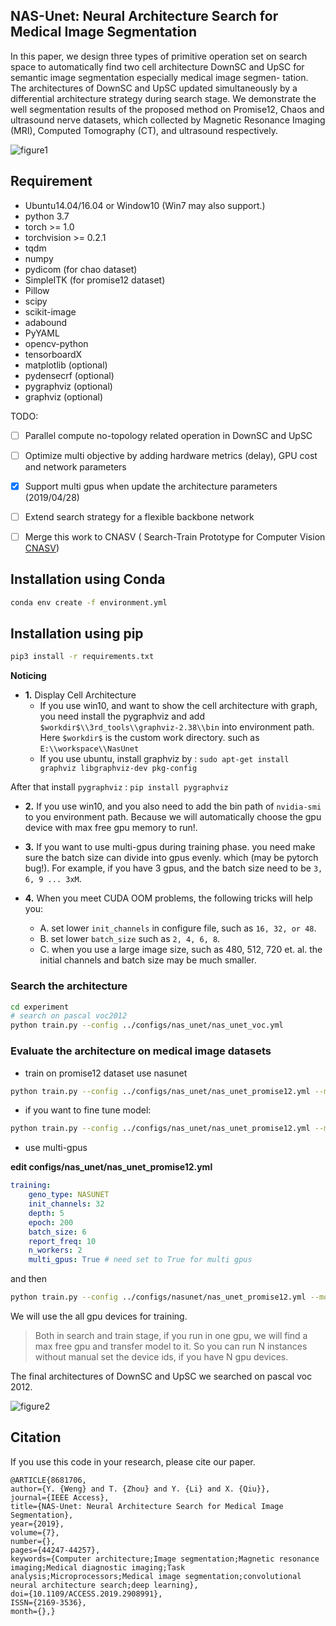 ## NAS-Unet: Neural Architecture Search for Medical Image Segmentation

In this paper, we design three types of primitive operation set on search space to automatically find two
cell architecture DownSC and UpSC for semantic image segmentation especially medical image segmen-
tation. The architectures of DownSC and UpSC updated simultaneously by a differential
architecture strategy during search stage. We demonstrate the well segmentation results of the proposed
method on Promise12, Chaos and ultrasound nerve datasets, which collected by Magnetic Resonance
Imaging (MRI), Computed Tomography (CT), and ultrasound respectively.

![figure1](imgs/figure1.jpg)


## Requirement

+ Ubuntu14.04/16.04 or Window10 (Win7 may also support.)
+ python 3.7
+ torch >= 1.0
+ torchvision >= 0.2.1
+ tqdm
+ numpy
+ pydicom (for chao dataset)
+ SimpleITK (for promise12 dataset)
+ Pillow
+ scipy
+ scikit-image
+ adabound
+ PyYAML
+ opencv-python
+ tensorboardX
+ matplotlib (optional)
+ pydensecrf (optional)
+ pygraphviz (optional)
+ graphviz (optional)


TODO:

- [ ] Parallel compute no-topology related operation in DownSC and UpSC
- [ ] Optimize multi objective by adding hardware metrics (delay), GPU cost and network parameters
- [x] Support multi gpus when update the architecture parameters (2019/04/28)
- [ ] Extend search strategy for a flexible backbone network
- [ ] Merge this work to CNASV ( Search-Train Prototype for Computer Vision [CNASV](https://github.com/tianbaochou/CNASV))


## Installation using Conda

```bash
conda env create -f environment.yml
```


## Installation using pip

```bash
pip3 install -r requirements.txt
```

**Noticing**
> 
+ **1.** Display Cell Architecture 
    + If you use win10, and want to show the cell architecture with graph, you 
need install the pygraphviz and add ```$workdir$\\3rd_tools\\graphviz-2.38\\bin```
into environment path. Here ```$workdir$``` is the custom work directory. such as ```E:\\workspace\\NasUnet``` 
    + If you use ubuntu, install graphviz by : `sudo apt-get install graphviz libgraphviz-dev pkg-config`
    
After that install `pygraphviz` : `pip install pygraphviz`



+ **2.** If you use win10, and you also need to add the bin path of ```nvidia-smi``` to you environment path.
Because we will automatically choose the gpu device with max free gpu memory to run!.

+ **3.** If you want to use multi-gpus during training phase.
you need make sure the batch size can divide into gpus evenly.
which (may be pytorch bug!). For example, if you have 3 gpus, and the 
batch size need to be ```3, 6, 9 ... 3xM```.

+ **4.** When you meet CUDA OOM problems, the following tricks will help you:
    + A. set lower ```init_channels``` in configure file, such as ```16, 32, or 48```.
    + B. set lower ```batch_size``` such as ```2, 4, 6, 8```.
    + C. when you use a large image size, such as 480, 512, 720 et. al. the initial channels and batch size 
         may be much smaller.


### Search the architecture

```bash
cd experiment
# search on pascal voc2012
python train.py --config ../configs/nas_unet/nas_unet_voc.yml
```

### Evaluate the architecture on medical image datasets

+ train on promise12 dataset use nasunet
```bash
python train.py --config ../configs/nas_unet/nas_unet_promise12.yml --model nasunet
```

+ if you want to fine tune model:

```bash
python train.py --config ../configs/nas_unet/nas_unet_promise12.yml --model nasunet --ft
```

+ use multi-gpus

**edit configs/nas_unet/nas_unet_promise12.yml**

```yaml
training:
    geno_type: NASUNET
    init_channels: 32
    depth: 5
    epoch: 200
    batch_size: 6
    report_freq: 10
    n_workers: 2
    multi_gpus: True # need set to True for multi gpus
```

and then 

```bash
python train.py --config ../configs/nasunet/nas_unet_promise12.yml --model nasunet --ft
```

We will use the all gpu devices for training.

>Both in search and train stage, if you run in one gpu, we will find a max free gpu and transfer model to it.
So you can run N instances without manual set the device ids, if you have N gpu devices.

The final architectures of DownSC and UpSC we searched on pascal voc 2012.

![figure2](imgs/figure2.jpg)


## Citation

If you use this code in your research, please cite our paper.
```
@ARTICLE{8681706, 
author={Y. {Weng} and T. {Zhou} and Y. {Li} and X. {Qiu}}, 
journal={IEEE Access}, 
title={NAS-Unet: Neural Architecture Search for Medical Image Segmentation}, 
year={2019}, 
volume={7}, 
number={}, 
pages={44247-44257}, 
keywords={Computer architecture;Image segmentation;Magnetic resonance imaging;Medical diagnostic imaging;Task analysis;Microprocessors;Medical image segmentation;convolutional neural architecture search;deep learning}, 
doi={10.1109/ACCESS.2019.2908991}, 
ISSN={2169-3536}, 
month={},}
```



